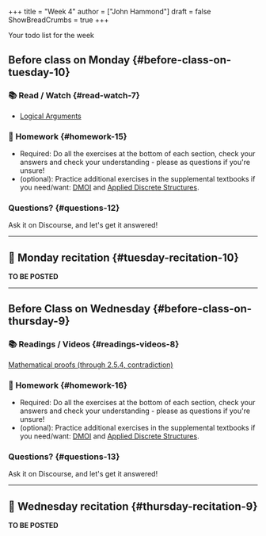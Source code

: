 +++
title = "Week 4"
author = ["John Hammond"]
draft = false
ShowBreadCrumbs = true
+++

Your todo list for the week
<!--more-->


## Before class on Monday {#before-class-on-tuesday-10}


### 📚 Read / Watch {#read-watch-7}

-   [Logical
    Arguments](https://www.math.wichita.edu/~hammond/class-notes/section-logic-arguments.html)


### 📝 Homework {#homework-15}

-   Required: Do all the exercises at the bottom of each section, check
    your answers and check your understanding - please as questions if
    you're unsure!
-   (optional): Practice additional exercises in the supplemental
    textbooks if you need/want:
    [DMOI](http://discrete.openmathbooks.org/dmoi3/) and
    [Applied
    Discrete Structures](http://faculty.uml.edu/klevasseur/ads/index-ads.html).


### Questions? {#questions-12}

Ask it on Discourse, and let's get it answered!

---


## 🎥 Monday recitation {#tuesday-recitation-10}

**TO BE POSTED**

---


## Before Class on Wednesday {#before-class-on-thursday-9}


### 📚 Readings / Videos {#readings-videos-8}

[Mathematical
proofs (through 2.5.4, contradiction)](https://www.math.wichita.edu/~hammond/class-notes/section-logic-proofs.html)


### 📝 Homework {#homework-16}

-   Required: Do all the exercises at the bottom of each section, check
    your answers and check your understanding - please as questions if
    you're unsure!
-   (optional): Practice additional exercises in the supplemental
    textbooks if you need/want:
    [DMOI](http://discrete.openmathbooks.org/dmoi3/) and
    [Applied
    Discrete Structures](http://faculty.uml.edu/klevasseur/ads/index-ads.html).


### Questions? {#questions-13}

Ask it on Discourse, and let's get it answered!

---


## 🎥 Wednesday recitation {#thursday-recitation-9}

**TO BE POSTED**
